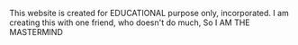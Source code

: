 This website is created for EDUCATIONAL purpose only, incorporated.
I am creating this with one friend, who doesn't do much, So I AM THE MASTERMIND
